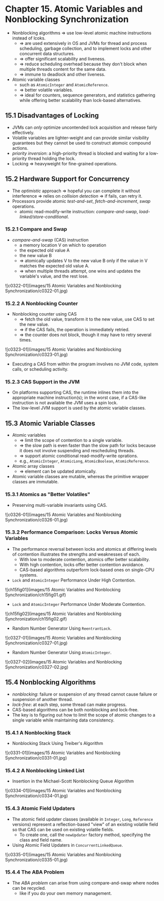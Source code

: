 # Chapter 15. Atomic Variables and Nonblocking Synchronization

* Nonblocking algorithms => use low-level atomic machine instructions instead of lcoks.
  * => are used extensively in OS and JVMs for thread and process scheduling, garbage collection, and to implement locks and other concurrent data structures.
  * => offer significant scalability and liveness.
  * => reduce scheduling overhead because they don't block when multiple threads content for the same data.
  * => immune to deadlock and other liveness.
* Atomic variable classes
  * such as `AtomicInteger` and `AtomicReference`.
  * => better volatile variables.
  * => ideal for counters, sequence generators, and statistics gathering while offering better scalability than lock-based alternatives.

## 15.1 Disadvantages of Locking

* JVMs can *only* optimize uncontended lock acquisition and release fairly effectively.
* Volatile variables are lighter-weight and can provide similar visibility guarantees but they cannot be used to construct atomoic compound actions.
* *priority inversion*: a high-priority thread is blocked and waiting for a low-priority thread holding the lock.
* Locking => heavyweight for fine-grained operations.

## 15.2 Hardware Support for Concurrency

* The *optimistic* approach => hopeful you can complete it without interference => relies on *collision detection* => if fails, can retry it.
* Processors provide atomic *test-and-set*, *fetch-and-increment*, *swap* operations.
  * atomic read-modify-write instruction: *compare-and-swap*, *load-linked/store-conditional*.

### 15.2.1 Compare and Swap

* *compare-and-swap* (CAS) instruction
  * a memory location V on which to operation
  * the expected old value A
  * the new value B
  * => atomically updates V to the new value B only if the value in V matches the expected old value A.
  * => when multiple threads attempt, one wins and updates the variable's value, and the rest lose.

![c0322-01](images/15 Atomic Variables and Nonblocking Synchronization/c0322-01.jpg)

### 15.2.2 A Nonblocking Counter

* Nonblocking counter using CAS
  * => fetch the old value, transform it to the new value, use CAS to set the new value.
  * => if the CAS fails, the operation is immediately retried.
  * => the counter does not block, though it may have to retry several times.

![c0323-01](images/15 Atomic Variables and Nonblocking Synchronization/c0323-01.jpg)

* Executing a CAS from within the program involves no JVM code, system calls, or scheduling activity.

### 15.2.3 CAS Support in the JVM

* On platforms supporting CAS, the runtime inlines them into the appropriate machine instruction(s); in the worst case, if a CAS-like instruction is not available the JVM uses a spin lock.
* The low-level JVM support is used by the atomic variable classes.

## 15.3 Atomic Variable Classes

* Atomic variables
  * => limit the scope of contention to a single variable.
  * => the slow path is even faster than the slow path for locks because it does not involve suspending and rescheduling threads.
  * => support atomic conditional read-modify-write oprations.
  * e.g., `AtomicInteger`, `AtomicLong`, `AtomicBoolean`, `AtomicReference`.
* Atomic array classes
  * => element can be updated atomically.
* Atomic variable classes are mutable, whereas the primitive wrapper classes are immutable.

### 15.3.1 Atomics as "Better Volatiles"

* Preserving multi-variable invariants using CAS.

![c0326-01](images/15 Atomic Variables and Nonblocking Synchronization/c0326-01.jpg)

### 15.3.2 Performance Comparison: Locks Versus Atomic Variables

* The performance reversal between locks and atomics at differing levels of contention illustrates the strengths and weaknesses of each.
  * With low to moderate contention, atomics offer better scalability.
  * With high contention, locks offer better contention avoidance.
  * CAS-based algorithms outperform lock-based ones on single-CPU systems.
* `Lock` and `AtomicInteger` Performance Under High Contention.

![ch15fig01](images/15 Atomic Variables and Nonblocking Synchronization/ch15fig01.gif)

* `Lock` and `AtomicInteger` Performance Under Moderate Contention.

![ch15fig02](images/15 Atomic Variables and Nonblocking Synchronization/ch15fig02.gif)

* Random Number Generator Using `ReentrantLock`.

![c0327-01](images/15 Atomic Variables and Nonblocking Synchronization/c0327-01.jpg)

* Random Number Generator Using `AtomicInteger`.

![c0327-02](images/15 Atomic Variables and Nonblocking Synchronization/c0327-02.jpg)

## 15.4 Nonblocking Algorithms

* *nonblocking*: failure or suspension of any thread cannot cause failure or suspension of another thread.
* *lock-free*: at each step, some thread can make progress.
* CAS-based algorithms can be both nonblocking and lock-free.
* The key is to figuring out how to limit the scope of atomic changes to a single variable while maintaining data consistency.

### 15.4.1 A Nonblocking Stack

* Nonblocking Stack Using Treiber's Algorithm

![c0331-01](images/15 Atomic Variables and Nonblocking Synchronization/c0331-01.jpg)

### 15.4.2 A Nonblocking Linked List

* Insertion in the Michael-Scott Nonblocking Queue Algorithm

![c0334-01](images/15 Atomic Variables and Nonblocking Synchronization/c0334-01.jpg)

### 15.4.3 Atomic Field Updaters

* The atomic field updater classes (available in `Integer`, `Long`, `Reference` versions) represent a reflection-based "view" of an existing volatile field so that CAS can be used on existing volatile fields.
  * To create one, call the `newUpdater` factory method, specifying the class and field name.
* Using Atomic Field Updaters in `ConcurrentLinkedQueue`.

![c0335-01](images/15 Atomic Variables and Nonblocking Synchronization/c0335-01.jpg)

### 15.4.4 The ABA Problem

* The *ABA problem* can arise from using compare-and-swap where nodes can be recycled.
  * like if you do your own memory management.
